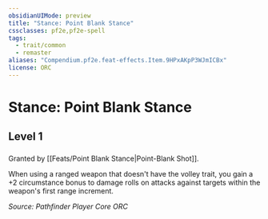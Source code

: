 ```yaml
---
obsidianUIMode: preview
title: "Stance: Point Blank Stance"
cssclasses: pf2e,pf2e-spell
tags:
  - trait/common
  - remaster
aliases: "Compendium.pf2e.feat-effects.Item.9HPxAKpP3WJmICBx"
license: ORC
---
```

# Stance: Point Blank Stance
## Level 1
### 






Granted by [[Feats/Point Blank Stance|Point-Blank Shot]].

When using a ranged weapon that doesn't have the volley trait, you gain a +2 circumstance bonus to damage rolls on attacks against targets within the weapon's first range increment.

*Source: Pathfinder Player Core*
*ORC*